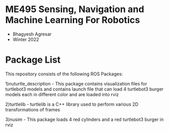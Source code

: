 # ME495 Sensing, Navigation and Machine Learning For Robotics
* Bhagyesh Agresar
* Winter 2022

# Package List

This repository consists of the following ROS Packages:

1)nuturtle_description - This package contains visualization files for turtlebot3 models and contains launch file that can load 4 turtlebot3 burger models each in different color and are loaded into rviz

2)turtlelib - turtlelib is a C++ library used to perform various 2D transformations of frames

3)nusim - This package loads 4 red cylinders and a red turtlebot3 burger in rviz 

